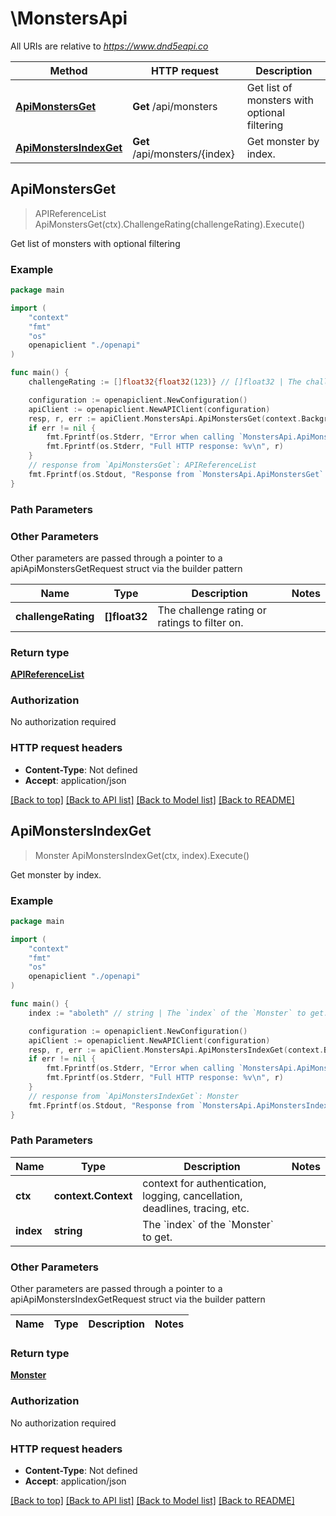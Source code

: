 # \MonstersApi

All URIs are relative to *https://www.dnd5eapi.co*

Method | HTTP request | Description
------------- | ------------- | -------------
[**ApiMonstersGet**](MonstersApi.md#ApiMonstersGet) | **Get** /api/monsters | Get list of monsters with optional filtering
[**ApiMonstersIndexGet**](MonstersApi.md#ApiMonstersIndexGet) | **Get** /api/monsters/{index} | Get monster by index.



## ApiMonstersGet

> APIReferenceList ApiMonstersGet(ctx).ChallengeRating(challengeRating).Execute()

Get list of monsters with optional filtering

### Example

```go
package main

import (
    "context"
    "fmt"
    "os"
    openapiclient "./openapi"
)

func main() {
    challengeRating := []float32{float32(123)} // []float32 | The challenge rating or ratings to filter on. (optional)

    configuration := openapiclient.NewConfiguration()
    apiClient := openapiclient.NewAPIClient(configuration)
    resp, r, err := apiClient.MonstersApi.ApiMonstersGet(context.Background()).ChallengeRating(challengeRating).Execute()
    if err != nil {
        fmt.Fprintf(os.Stderr, "Error when calling `MonstersApi.ApiMonstersGet``: %v\n", err)
        fmt.Fprintf(os.Stderr, "Full HTTP response: %v\n", r)
    }
    // response from `ApiMonstersGet`: APIReferenceList
    fmt.Fprintf(os.Stdout, "Response from `MonstersApi.ApiMonstersGet`: %v\n", resp)
}
```

### Path Parameters



### Other Parameters

Other parameters are passed through a pointer to a apiApiMonstersGetRequest struct via the builder pattern


Name | Type | Description  | Notes
------------- | ------------- | ------------- | -------------
 **challengeRating** | **[]float32** | The challenge rating or ratings to filter on. | 

### Return type

[**APIReferenceList**](APIReferenceList.md)

### Authorization

No authorization required

### HTTP request headers

- **Content-Type**: Not defined
- **Accept**: application/json

[[Back to top]](#) [[Back to API list]](../README.md#documentation-for-api-endpoints)
[[Back to Model list]](../README.md#documentation-for-models)
[[Back to README]](../README.md)


## ApiMonstersIndexGet

> Monster ApiMonstersIndexGet(ctx, index).Execute()

Get monster by index.

### Example

```go
package main

import (
    "context"
    "fmt"
    "os"
    openapiclient "./openapi"
)

func main() {
    index := "aboleth" // string | The `index` of the `Monster` to get. 

    configuration := openapiclient.NewConfiguration()
    apiClient := openapiclient.NewAPIClient(configuration)
    resp, r, err := apiClient.MonstersApi.ApiMonstersIndexGet(context.Background(), index).Execute()
    if err != nil {
        fmt.Fprintf(os.Stderr, "Error when calling `MonstersApi.ApiMonstersIndexGet``: %v\n", err)
        fmt.Fprintf(os.Stderr, "Full HTTP response: %v\n", r)
    }
    // response from `ApiMonstersIndexGet`: Monster
    fmt.Fprintf(os.Stdout, "Response from `MonstersApi.ApiMonstersIndexGet`: %v\n", resp)
}
```

### Path Parameters


Name | Type | Description  | Notes
------------- | ------------- | ------------- | -------------
**ctx** | **context.Context** | context for authentication, logging, cancellation, deadlines, tracing, etc.
**index** | **string** | The &#x60;index&#x60; of the &#x60;Monster&#x60; to get.  | 

### Other Parameters

Other parameters are passed through a pointer to a apiApiMonstersIndexGetRequest struct via the builder pattern


Name | Type | Description  | Notes
------------- | ------------- | ------------- | -------------


### Return type

[**Monster**](Monster.md)

### Authorization

No authorization required

### HTTP request headers

- **Content-Type**: Not defined
- **Accept**: application/json

[[Back to top]](#) [[Back to API list]](../README.md#documentation-for-api-endpoints)
[[Back to Model list]](../README.md#documentation-for-models)
[[Back to README]](../README.md)

